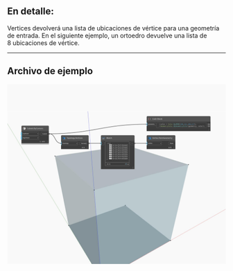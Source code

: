 ## En detalle:
Vertices devolverá una lista de ubicaciones de vértice para una geometría de entrada. En el siguiente ejemplo, un ortoedro devuelve una lista de 8 ubicaciones de vértice.
___
## Archivo de ejemplo

![Vertices](./Autodesk.DesignScript.Geometry.Topology.Vertices_img.jpg)

